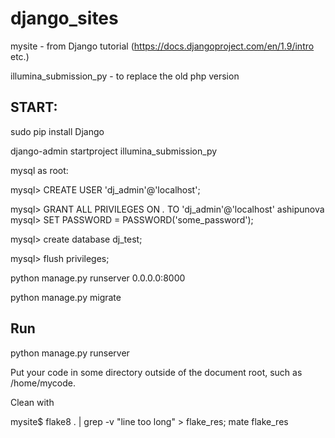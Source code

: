 # django_sites

mysite - from Django tutorial (https://docs.djangoproject.com/en/1.9/intro etc.)

illumina_submission_py - to replace the old php version

## START:

sudo pip install Django

django-admin startproject illumina_submission_py

mysql as root:

mysql> CREATE USER 'dj_admin'@'localhost';

mysql> GRANT ALL PRIVILEGES ON *.* TO 'dj_admin'@'localhost'
ashipunova
mysql> SET PASSWORD = PASSWORD('some_password');

mysql> create database dj_test;

mysql> flush privileges;

python manage.py runserver 0.0.0.0:8000

python manage.py migrate

## Run

python manage.py runserver


Put your code in some directory outside of the document root, such as /home/mycode.

Clean with 

mysite$ flake8 . | grep -v "line too long" > flake_res; mate flake_res
